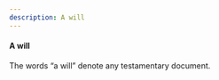 ```yaml
---
description: A will
---
```


#### A will
<div style="text-align: justify">

The words “a will” denote any testamentary document.

</div>
